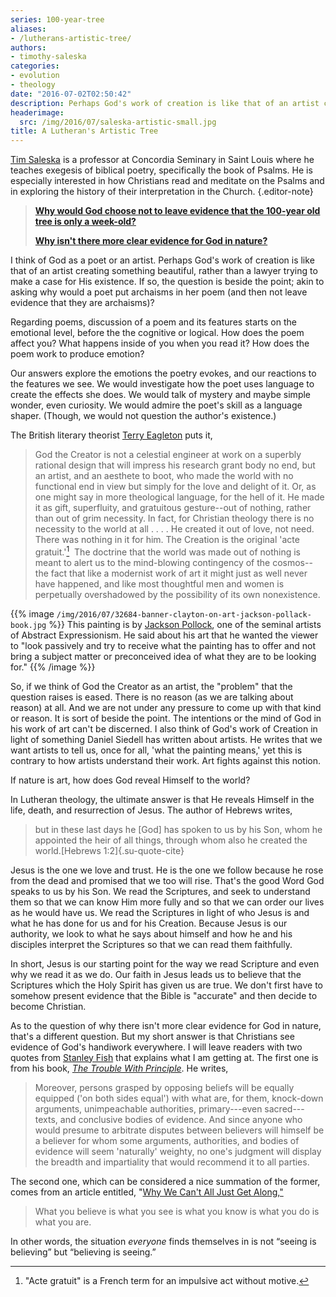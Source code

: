 ```yaml
---
series: 100-year-tree
aliases:
- /lutherans-artistic-tree/
authors:
- timothy-saleska
categories:
- evolution
- theology
date: "2016-07-02T02:50:42"
description: Perhaps God's work of creation is like that of an artist creating something beautiful, rather than a lawyer trying to make a case for His existence.
headerimage:
  src: /img/2016/07/saleska-artistic-small.jpg
title: A Lutheran's Artistic Tree
---
```


[Tim Saleska](http://www.csl.edu/faculty/exegetical/saleska/) is a professor at Concordia Seminary in Saint Louis where he teaches exegesis of biblical poetry, specifically the book of Psalms. He is especially interested in how Christians read and meditate on the Psalms and in exploring the history of their interpretation in the Church.
{.editor-note}

> **[Why would God choose not to leave evidence that the 100-year old tree is only a week-old?](https://peacefulscience.org/100-year-old-tree/)**
>
> **[Why isn't there more clear evidence for God in nature?](https://peacefulscience.org/100-year-old-tree/)**



I think of God as a poet or an artist. Perhaps God's work of creation is like that of an artist creating something beautiful, rather than a lawyer trying to make a case for His existence. If so, the question is beside the point; akin to asking why would a poet put archaisms in her poem (and then not leave evidence that they are archaisms)?

Regarding poems, discussion of a poem and its features starts on the emotional level, before the the cognitive or logical. How does the poem affect you? What happens inside of you when you read it? How does the poem work to produce emotion?

Our answers explore the emotions the poetry evokes, and our reactions to the features we see. We would investigate how the poet uses language to create the effects she does. We would talk of mystery and maybe simple wonder, even curiosity. We would admire the poet's skill as a language shaper. (Though, we would not question the author's existence.)

The British literary theorist [Terry Eagleton](https://en.wikipedia.org/wiki/Terry_Eagleton) puts it,


> God the Creator is not a celestial engineer at work on a superbly rational design that will impress his research grant body no end, but an artist, and an aesthete to boot, who made the world with no functional end in view but simply for the love and delight of it. Or, as one might say in more theological language, for the hell of it. He made it as gift, superfluity, and gratuitous gesture--out of nothing, rather than out of grim necessity. In fact, for Christian theology there is no necessity to the world at all . . . . He created it out of love, not need. There was nothing in it for him. The Creation is the original 'acte gratuit.'[^1]  The doctrine that the world was made out of nothing is meant to alert us to the mind-blowing contingency of the cosmos--the fact that like a modernist work of art it might just as well never have happened, and like most thoughtful men and women is perpetually overshadowed by the possibility of its own nonexistence.


{{% image `/img/2016/07/32684-banner-clayton-on-art-jackson-pollack-book.jpg` %}}
This painting is by [Jackson Pollock](https://en.wikipedia.org/wiki/Jackson_Pollock), one of the seminal artists of Abstract Expressionism. He said about his art that he wanted the viewer to "look passively and try to receive what the painting has to offer and not bring a subject matter or preconceived idea of what they are to be looking for."
{{% /image %}}

So, if we think of God the Creator as an artist, the "problem" that the question raises is eased. There is no reason (as we are talking about reason) at all. And we are not under any pressure to come up with that kind or reason. It is sort of beside the point. The intentions or the mind of God in his work of art can't be discerned. I also think of God's work of Creation in light of something Daniel Siedell has written about artists. He writes that we want artists to tell us, once for all, 'what the painting means,' yet this is contrary to how artists understand their work. Art fights against this notion.

If nature is art, how does God reveal Himself to the world?

In Lutheran theology, the ultimate answer is that He reveals Himself in the life, death, and resurrection of Jesus. The author of Hebrews writes,

> but in these last days he \[God\] has spoken to us by his Son, whom he appointed the heir of all things, through whom also he created the world.[Hebrews 1:2]{.su-quote-cite}


Jesus is the one we love and trust. He is the one we follow because he rose from the dead and promised that we too will rise. That's the good Word God speaks to us by his Son. We read the Scriptures, and seek to understand them so that we can know Him more fully and so that we can order our lives as he would have us. We read the Scriptures in light of who Jesus is and what he has done for us and for his Creation. Because Jesus is our authority, we look to what he says about himself and how he and his disciples interpret the Scriptures so that we can read them faithfully.

In short, Jesus is our starting point for the way we read Scripture and even why we read it as we do. Our faith in Jesus leads us to believe that the Scriptures which the Holy Spirit has given us are true. We don't first have to somehow present evidence that the Bible is "accurate" and then decide to become Christian.

As to the question of why there isn't more clear evidence for God in nature, that's a different question. But my short answer is that Christians see evidence of God's handiwork everywhere. I will leave readers with two quotes from [Stanley Fish](https://en.wikipedia.org/wiki/Stanley_Fish) that explains what I am getting at. The first one is from his book, [*The Trouble With Principle*](https://www.amazon.com/Trouble-Principle-Stanley-Fish/dp/0674005341). He writes,

> Moreover, persons grasped by opposing beliefs will be equally equipped ('on both sides equal') with what are, for them, knock-down arguments, unimpeachable authorities, primary---even sacred---texts, and conclusive bodies of evidence. And since anyone who would presume to arbitrate disputes between believers will himself be a believer for whom some arguments, authorities, and bodies of evidence will seem 'naturally' weighty, no one's judgment will display the breadth and impartiality that would recommend it to all parties.

The second one, which can be considered a nice summation of the former, comes from an article entitled, "[Why We Can't All Just Get Along,"](http://www.firstthings.com/article/1996/02/001-why-we-cant-all-just-get-along)

> What you believe is what you see is what you know is what you do is what you are.

In other words, the situation *everyone* finds themselves in is not “seeing is believing” but “believing is seeing.”

[^1]: "Acte gratuit" is a French term for an impulsive act without motive.
